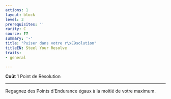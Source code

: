 ```yaml
---
actions: 1
layout: block
level: 3
prerequisites: ''
rarity: C
source: ??
summary: '-'
title: "Puiser dans votre r\xE9solution"
titleEN: Steel Your Resolve
traits:
- general

---
```


<p><span><strong>Coût</strong> 1 Point de Résolution<br></span></p>
<hr>
<p>Regagnez des Points d'Endurance égaux à la moitié de votre maximum.</p>